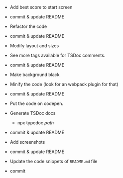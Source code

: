 - Add best score to start screen
- commit & update README

- Refactor the code
- commit & update README

- Modify layout and sizes

- See more tags available for TSDoc comments.
- commit & update README

- Make background black

- Minify the code (look for an webpack plugin for that)
- commit & update README

- Put the code on codepen.

- Generate TSDoc docs
  - npx typedoc _path_
- commit & update README

- Add screenshots
- commit & update README

- Update the code snippets of `README.md` file
- commit